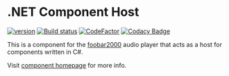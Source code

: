 # .NET Component Host
[![version][version_badge]][changelog] [![Build status][appveyor_badge]](https://ci.appveyor.com/project/TheQwertiest/foo-dotnet-component-host/branch/master) [![CodeFactor][codefactor_badge]](https://www.codefactor.io/repository/github/theqwertiest/foo_dotnet_component_host/overview/master) [![Codacy Badge][codacy_badge]](https://app.codacy.com/app/qwertiest/foo_dotnet_component_host?utm_source=github.com&utm_medium=referral&utm_content=TheQwertiest/foo_dotnet_component_host&utm_campaign=Badge_Grade_Dashboard) 

This is a component for the [foobar2000](https://www.foobar2000.org) audio player that acts as a host for components written in C#.

Visit [component homepage](https://theqwertiest.github.io/foo_dotnet_component_host/) for more info.

[changelog]: CHANGELOG.md
[version_badge]: https://img.shields.io/github/release/theqwertiest/foo_dotnet_component_host.svg
[appveyor_badge]: https://ci.appveyor.com/api/projects/status/gq3d890wecgf2hfu/branch/master?svg=true
[codacy_badge]: https://app.codacy.com/project/badge/Grade/d759ad76bb0d48b88ad0d5a397a4a7ed
[codefactor_badge]: https://www.codefactor.io/repository/github/theqwertiest/foo_dotnet_component_host/badge/master
